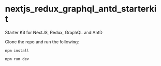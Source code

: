 # nextjs_redux_graphql_antd_starterkit
Starter Kit for NextJS, Redux, GraphQL and AntD

Clone the repo and run the following:

```
npm install

npm run dev
```

